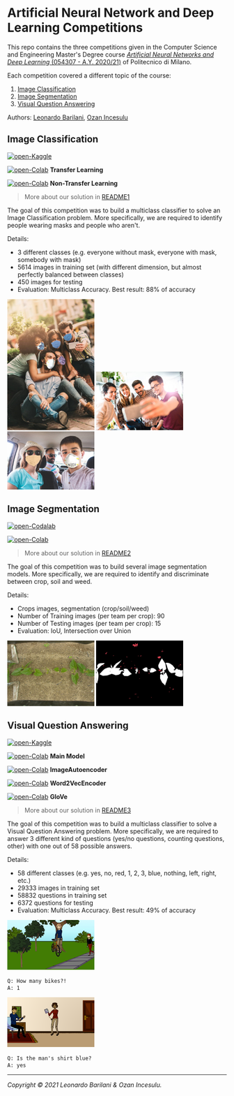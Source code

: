 Artificial Neural Network and Deep Learning Competitions
========================================================

This repo contains the three competitions given in the Computer Science and Engineering
Master's Degree course [*Artificial Neural Networks and Deep Learning*
(054307 - A.Y. 2020/21)][course] of Politecnico di Milano.

Each competition covered a different topic of the course:

1. [Image Classification](#Image-Classification)
1. [Image Segmentation](#Image-Segmentation)
1. [Visual Question Answering](#Visual-Question-Answering)

Authors: [Leonardo Barilani][author-1], [Ozan Incesulu][author-2]

Image Classification
--------------------

[![open-Kaggle](https://img.shields.io/badge/open-Kaggle-4791CD.svg)](https://www.kaggle.com/c/artificial-neural-networks-and-deep-learning-2020/)

[![open-Colab](https://colab.research.google.com/assets/colab-badge.svg)](https://colab.research.google.com/github/leonardobarilani/annadl-challenges/blob/master/challenge1Transfer.ipynb) **Transfer Learning**

[![open-Colab](https://colab.research.google.com/assets/colab-badge.svg)](https://colab.research.google.com/github/leonardobarilani/annadl-challenges/blob/master/challenge1NonTransfer.ipynb) **Non-Transfer Learning**

> More about our solution in [README1](README1.md)

The goal of this competition was to build a multiclass classifier to solve an Image Classification problem. More specifically, we are required to identify people wearing masks and people who aren't.

Details:

* 3 different classes (e.g. everyone without mask, everyone with mask, somebody with mask)
* 5614 images in training set (with different dimension, but almost perfectly balanced between classes)
* 450 images for testing
* Evaluation: Multiclass Accuracy. Best result: 88% of accuracy

<img src="./images/challenge1.1.jpg" width="200" height="auto">

<img src="./images/challenge1.2.jpg" width="200" height="auto">

<img src="./images/challenge1.3.jpg" width="200" height="auto">

Image Segmentation
------------------

[![open-Codalab](https://img.shields.io/badge/open-Codalab-4791CD.svg)](https://competitions.codalab.org/competitions/27176)

[![open-Colab](https://colab.research.google.com/assets/colab-badge.svg)](https://colab.research.google.com/github/leonardobarilani/annadl-challenges/blob/master/challenge2.ipynb)

> More about our solution in [README2](README2.md)

The goal of this competition was to build several image segmentation models. More specifically, we are required to identify and discriminate between crop, soil and weed.

Details:

* Crops images, segmentation (crop/soil/weed)
* Number of Training images (per team per crop): 90
* Number of Testing images (per team per crop): 15
* Evaluation: IoU, Intersection over Union

<img src="./images/challenge2.1.jpg" width="200" height="auto">

<img src="./images/challenge2.2.jpg" width="200" height="auto">

Visual Question Answering
-------------------------

[![open-Kaggle](https://img.shields.io/badge/open-Kaggle-4791CD.svg)](https://www.kaggle.com/c/anndl-2020-vqa)

[![open-Colab](https://colab.research.google.com/assets/colab-badge.svg)](https://colab.research.google.com/github/leonardobarilani/annadl-challenges/blob/master/challenge3.ipynb) **Main Model**

[![open-Colab](https://colab.research.google.com/assets/colab-badge.svg)](https://colab.research.google.com/github/leonardobarilani/annadl-challenges/blob/master/challenge3ImageAutoencoder.ipynb) **ImageAutoencoder**

[![open-Colab](https://colab.research.google.com/assets/colab-badge.svg)](https://colab.research.google.com/github/leonardobarilani/annadl-challenges/blob/master/challenge3Word2VecEncodings.ipynb) **Word2VecEncoder**

[![open-Colab](https://colab.research.google.com/assets/colab-badge.svg)](https://colab.research.google.com/github/leonardobarilani/annadl-challenges/blob/master/challenge3GloVe.ipynb) **GloVe**

> More about our solution in [README3](README3.md)

The goal of this competition was to build a multiclass classifier to solve a Visual Question Answering problem. More specifically, we are required to answer 3 different kind of questions (yes/no questions, counting questions, other) with one out of 58 possible answers.

Details:

* 58 different classes (e.g. yes, no, red, 1, 2, 3, blue, nothing, left, right, etc.)
* 29333 images in training set
* 58832 questions in training set
* 6372 questions for testing
* Evaluation: Multiclass Accuracy. Best result: 49% of accuracy

<img src="./images/challenge3.1.png" width="200" height="auto">

    Q: How many bikes?!
    A: 1

<img src="./images/challenge3.2.png" width="200" height="auto">

    Q: Is the man's shirt blue?
    A: yes

---

*Copyright &copy; 2021 Leonardo Barilani & Ozan Incesulu.*

[course]: https://www4.ceda.polimi.it/manifesti/manifesti/controller/ManifestoPublic.do?EVN_DETTAGLIO_RIGA_MANIFESTO=evento&k_corso_la=481&k_indir=T2A&idItemOfferta=156912&idGruppo=4336&idRiga=271112&codDescr=054307&semestre=1&aa=2021&lang=IT&jaf_currentWFID=main
[author-1]: https://github.com/leonardobarilani
[author-2]: https://github.com/ozyinc/
